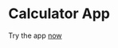 # Calculator App
Try the app [now](https://github.com/srinikesh2929/Calculator_App/raw/master/CalculatorApp.exe)
